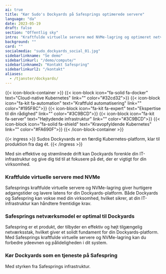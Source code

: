 ```yaml
---
ai: true
title: "Kør Sudo's Dockyards på Safesprings optimerede servere"
language: "da"
date: 2023-05-19
draft: false
section: "Offentlig sky"
intro: "Kraftfulde virtuelle servere med NVMe-lagring og optimeret netværksdesign til din Dockyards-platform. Håndter det selv eller køb det som en administreret tjeneste."
background: ""
card: ""
socialmedia: "sudo_dockyards_social_01.jpg"
sidebarlinkname: "Se demo"
sidebarlinkurl: "/demo/compute/"
sidebarlinkname2: "Kontakt Safespring"
sidebarlinkurl2: "/kontakt"
aliases:
  - /tjanster/dockyards/
---
```

{{< icon-block-container >}}
{{< icon-block icon="fa-solid fa-docker" text="Cloud-native Kubernetes" link="" color="#32cd32">}}
{{< icon-block icon="fa-kit fa-automation" text="Kraftfuld automatisering" link="" color="#195F8C">}}
{{< icon-block icon="fa-kit fa-expert" text="Ekspertise til din rådighed" link="" color="#3C9BCD">}}
{{< icon-block icon="fa-kit fa-server" text="Højtydende infrastruktur" link="" color="#3C9BCD">}}
{{< icon-block icon="fa-solid fa-shield" text="Kravopfyldende Kubernetes" link="" color="#FA690F">}}
{{< /icon-block-container >}}

{{< ingress >}}
Sudos Dockyvards er en færdig Kubernetes-platform, klar til produktion fra dag ét.
{{< /ingress >}}

Med sin effektive og strømlinede drift kan Dockyards forenkle din IT-infrastruktur og give dig tid til at fokusere på det, der er vigtigt for din virksomhed.

### Kraftfulde virtuelle servere med NVMe

Safesprings kraftfulde virtuelle servere og NVMe-lagring giver hurtigere adgangstider og lavere latens for din Dockyards-platform. Både Dockyards og Safespring kan vokse med din virksomhed, hvilket sikrer, at din IT-infrastruktur kan håndtere fremtidige krav.

### Safesprings netværksmodel er optimal til Dockyards

Safespring er et produkt, der tilbyder en effektiv og højt tilgængelig netværksstak, hvilket giver et solidt fundament for din Dockyards-platform. Med Safesprings kraftfulde virtuelle servere og NVMe-lagring kan du forbedre ydeevnen og pålideligheden i dit system.

### Kør Dockyards som en tjeneste på Safespring

Med styrken fra Safesprings infrastruktur.